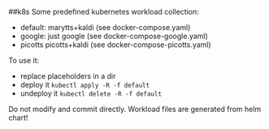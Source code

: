 ##k8s
Some predefined kubernetes workload collection:
 * default: marytts+kaldi (see docker-compose.yaml)
 * google: just google (see docker-compose-google.yaml)
 * picotts picotts+kaldi (see docker-compose-picotts.yaml)
 
To use it: 
 * replace placeholders in a dir
 * deploy it `kubectl apply -R -f default`
 * undeploy it `kubectl delete -R -f default` 

Do not modify and commit directly. Workload files are generated from helm chart!
